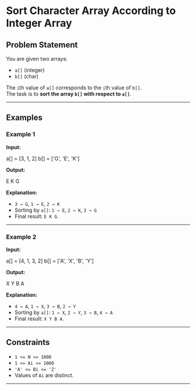 # Sort Character Array According to Integer Array

## Problem Statement
You are given two arrays:  
- `a[]` (integer)  
- `b[]` (char)  

The `i`th value of `a[]` corresponds to the `i`th value of `b[]`.  
The task is to **sort the array `b[]` with respect to `a[]`**.  

---

## Examples

### Example 1
**Input:**  

a[] = [3, 1, 2]
b[] = ['G', 'E', 'K']


**Output:**  

E K G


**Explanation:**  
- `3 → G`, `1 → E`, `2 → K`  
- Sorting by `a[]`: `1 → E`, `2 → K`, `3 → G`  
- Final result: `E K G`.

---

### Example 2
**Input:**  

a[] = [4, 1, 3, 2]
b[] = ['A', 'X', 'B', 'Y']


**Output:**  

X Y B A


**Explanation:**  
- `4 → A`, `1 → X`, `3 → B`, `2 → Y`  
- Sorting by `a[]`: `1 → X`, `2 → Y`, `3 → B`, `4 → A`  
- Final result: `X Y B A`.

---

## Constraints
- `1 <= N <= 1000`  
- `1 <= Ai <= 1000`  
- `'A' <= Bi <= 'Z'`  
- Values of `Ai` are distinct.  

---
